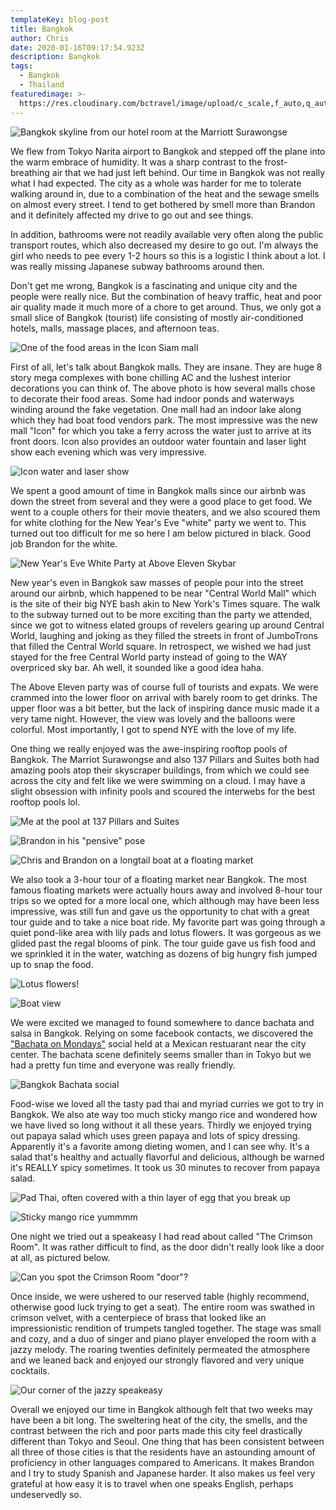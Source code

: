 ```yaml
---
templateKey: blog-post
title: Bangkok
author: Chris
date: 2020-01-16T09:17:54.923Z
description: Bangkok
tags:
  - Bangkok
  - Thailand
featuredimage: >-
  https://res.cloudinary.com/bctravel/image/upload/c_scale,f_auto,q_auto,w_1080/v1580722140/IMG_2985_ia6kgm.jpg
---
```


![](https://res.cloudinary.com/bctravel/image/upload/c_scale,f_auto,q_auto,w_1080/v1580722140/IMG_2985_ia6kgm.jpg "Bangkok skyline from our hotel room at the Marriott Surawongse")

We flew from Tokyo Narita airport to Bangkok and stepped off the plane into the warm embrace of humidity. It was a sharp contrast to the frost-breathing air that we had just left behind. Our time in Bangkok was not really what I had expected. The city as a whole was harder for me to tolerate walking around in, due to a combination of the heat and the sewage smells on almost every street. I tend to get bothered by smell more than Brandon and it definitely affected my drive to go out and see things.

In addition, bathrooms were not readily available very often along the public transport routes, which also decreased my desire to go out. I'm always the girl who needs to pee every 1-2 hours so this is a logistic I think about a lot. I was really missing Japanese subway bathrooms around then.

Don't get me wrong, Bangkok is a fascinating and unique city and the people were really nice. But the combination of heavy traffic, heat and poor air quality made it much more of a chore to get around.
Thus, we only got a small slice of Bangkok (tourist) life consisting of mostly air-conditioned hotels, malls, massage places, and afternoon teas.

![](https://res.cloudinary.com/bctravel/image/upload/c_scale,f_auto,q_auto,w_1080/v1580722124/IMG_2869_mg3pf2.jpg "One of the food areas in the Icon Siam mall")

First of all, let's talk about Bangkok malls. They are insane. They are huge 8 story mega complexes with bone chilling AC and the lushest interior decorations you can think of. The above photo is how several malls chose to decorate their food areas. Some had indoor ponds and waterways winding around the fake vegetation. One mall had an indoor lake along which they had boat food vendors park. The most impressive was the new mall "Icon" for which you take a ferry across the water just to arrive at its front doors. Icon also provides an outdoor water fountain and laser light show each evening which was very impressive.

![](https://res.cloudinary.com/bctravel/image/upload/c_scale,f_auto,q_auto,w_1080/v1580722169/MVIMG_20200104_215349_x2pidk.jpg "Icon water and laser show")

We spent a good amount of time in Bangkok malls since our airbnb was down the street from several and they were a good place to get food. We went to a couple others for their movie theaters, and we also scoured them for white clothing for the New Year's Eve "white" party we went to. This turned out too difficult for me so here I am below pictured in black. Good job Brandon for the white.

![](https://res.cloudinary.com/bctravel/image/upload/c_scale,f_auto,q_auto,w_1080/v1580722150/IMG_20191231_230832_xyxeij.jpg "New Year's Eve White Party at Above Eleven Skybar")

New year's even in Bangkok saw masses of people pour into the street around our airbnb, which happened to be near "Central World Mall" which is the site of their big NYE bash akin to New York's Times square. The walk to the subway turned out to be more exciting than the party we attended, since we got to witness elated groups of revelers gearing up around Central World, laughing and joking as they filled the streets in front of JumboTrons that filled the Central World square. In retrospect, we wished we had just stayed for the free Central World party instead of going to the WAY overpriced sky bar. Ah well, it sounded like a good idea haha.

The Above Eleven party was of course full of tourists and expats. We were crammed into the lower floor on arrival with barely room to get drinks. The upper floor was a bit better, but the lack of inspiring dance music made it a very tame night. However, the view was lovely and the balloons were colorful. Most importantly, I got to spend NYE with the love of my life.

One thing we really enjoyed was the awe-inspiring rooftop pools of Bangkok. The Marriot Surawongse and also 137 Pillars and Suites both had amazing pools atop their skyscraper buildings, from which we could see across the city and felt like we were swimming on a cloud. I may have a slight obsession with infinity pools and scoured the interwebs for the best rooftop pools lol.

![](https://res.cloudinary.com/bctravel/image/upload/c_scale,f_auto,q_auto,w_1080/v1580722158/IMG_20200112_104013_mqv5bw.jpg "Me at the pool at 137 Pillars and Suites")

![](https://res.cloudinary.com/bctravel/image/upload/c_scale,f_auto,q_auto,w_1080/v1580722146/IMG_3130-05-01_gbtcy4.jpg "Brandon in his \"pensive\" pose")

![](https://res.cloudinary.com/bctravel/image/upload/c_scale,f_auto,q_auto,w_1080/v1580722144/IMG_2895_gd0wwh.jpg "Chris and Brandon on a longtail boat at a floating market")

We also took a 3-hour tour of a floating market near Bangkok. The most famous floating markets were actually hours away and involved 8-hour tour trips so we opted for a more local one, which although may have been less impressive, was still fun and gave us the opportunity to chat with a great tour guide and to take a nice boat ride. My favorite part was going through a quiet pond-like area with lily pads and lotus flowers. It was gorgeous as we glided past the regal blooms of pink. The tour guide gave us fish food and we sprinkled it in the water, watching as dozens of big hungry fish jumped up to snap the food.

![](https://res.cloudinary.com/bctravel/image/upload/c_scale,f_auto,q_auto,w_1080/v1582107741/IMG_2950_ooazly.jpg "Lotus flowers!")

![](https://res.cloudinary.com/bctravel/image/upload/c_scale,f_auto,q_auto,w_1080/v1580722133/IMG_2891_bosjae.jpg "Boat view")

We were excited we managed to found somewhere to dance bachata and salsa in Bangkok. Relying on some facebook contacts, we discovered the ["Bachata on Mondays"](https://www.facebook.com/groups/bachataonmondaysbangkok/?fref=nf) social held at a Mexican restuarant near the city center. The bachata scene definitely seems smaller than in Tokyo but we had a pretty fun time and everyone was really friendly.

![](https://res.cloudinary.com/bctravel/image/upload/c_scale,f_auto,q_auto,w_1080/v1582599857/bangkok_bachata.jpg "Bangkok Bachata social")

Food-wise we loved all the tasty pad thai and myriad curries we got to try in Bangkok. We also ate way too much sticky mango rice and wondered how we have lived so long without it all these years. Thirdly we enjoyed trying out papaya salad which uses green papaya and lots of spicy dressing. Apparently it's a favorite among dieting women, and I can see why. It's a salad that's healthy and actually flavorful and delicious, although be warned it's REALLY spicy sometimes. It took us 30 minutes to recover from papaya salad.

![](https://res.cloudinary.com/bctravel/image/upload/c_scale,f_auto,q_auto,w_1080/v1580722137/IMG_2986_m7hcd9.jpg "Pad Thai, often covered with a thin layer of egg that you break up")

![](https://res.cloudinary.com/bctravel/image/upload/c_scale,f_auto,q_auto,w_1080/v1582107741/IMG_2987_qzuxns.jpg "Sticky mango rice yummmm")

One night we tried out a speakeasy I had read about called "The Crimson Room". It was rather difficult to find, as the door didn't really look like a door at all, as pictured below.

![](https://res.cloudinary.com/bctravel/image/upload/c_scale,f_auto,q_auto,w_1080/v1580970336/MVIMG_20200107_220559_vkopzc.jpg "Can you spot the Crimson Room \"door\"?")

Once inside, we were ushered to our reserved table (highly recommend, otherwise good luck trying to get a seat). The entire room was swathed in crimson velvet, with a centerpiece of brass that looked like an impressionistic rendition of trumpets tangled together. The stage was small and cozy, and a duo of singer and piano player enveloped the room with a jazzy melody. The roaring twenties definitely permeated the atmosphere and we leaned back and enjoyed our strongly flavored and very unique cocktails.

![](https://res.cloudinary.com/bctravel/image/upload/c_scale,f_auto,q_auto,w_1080/v1580722172/IMG_20200107_202541_owfruq.jpg "Our corner of the jazzy speakeasy")

Overall we enjoyed our time in Bangkok although felt that two weeks may have been a bit long. The sweltering heat of the city, the smells, and the contrast between the rich and poor parts made this city feel drastically different than Tokyo and Seoul. One thing that has been consistent between all three of those cities is that the residents have an astounding amount of proficiency in other languages compared to Americans. It makes Brandon and I try to study Spanish and Japanese harder. It also makes us feel very grateful at how easy it is to travel when one speaks English, perhaps undeservedly so.